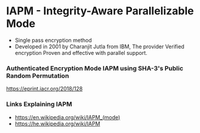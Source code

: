 # IAPM - Integrity-Aware Parallelizable Mode
- Single pass encryption method
- Developed in 2001 by Charanjit Jutla from IBM, The provider Verified encryption Proven and effective with parallel support.

### Authenticated Encryption Mode IAPM using SHA-3's Public Random Permutation
https://eprint.iacr.org/2018/128

### Links Explaining IAPM
- https://en.wikipedia.org/wiki/IAPM_(mode)
- https://he.wikipedia.org/wiki/IAPM